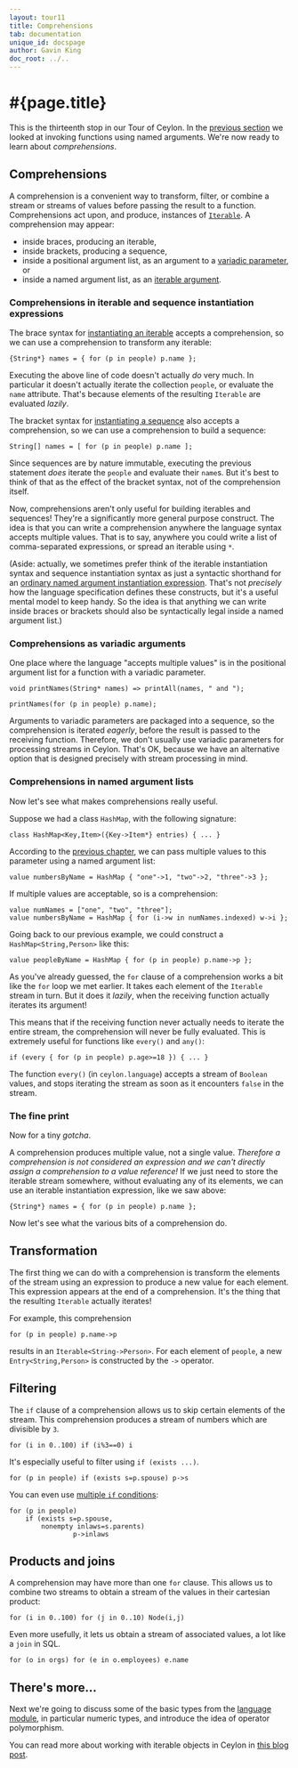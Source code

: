 ```yaml
---
layout: tour11
title: Comprehensions
tab: documentation
unique_id: docspage
author: Gavin King
doc_root: ../..
---
```


# #{page.title}

This is the thirteenth stop in our Tour of Ceylon. In the 
[previous section](../named-arguments) we looked at invoking functions 
using named arguments. We're now ready to learn about _comprehensions_.


## Comprehensions

A comprehension is a convenient way to transform, filter, or combine a
stream or streams of values before passing the result to a function.
Comprehensions act upon, and produce, instances of 
[`Iterable`](#{site.urls.apidoc_current}/Iterable.type.html).
A comprehension may appear:

- inside braces, producing an iterable,
- inside brackets, producing a sequence, 
- inside a positional argument list, as an argument to a 
  [variadic parameter](../basics/#variadic_parameters), or
- inside a named argument list, as an 
  [iterable argument](../named-arguments/#iterable_arguments). 

### Comprehensions in iterable and sequence instantiation expressions

The brace syntax for [instantiating an iterable](../sequences#iterables)
accepts a comprehension, so we can use a comprehension to transform any
iterable:

<!-- try-pre:
    class Person(shared String name) {}
    value people = { Person("Gavin"), Person("Stephane"), Person("Tom"), Person("Tako") };

-->
<!-- try-post:

    print(names);
-->
    {String*} names = { for (p in people) p.name };

Executing the above line of code doesn't actually _do_ very much. In 
particular it doesn't actually iterate the collection `people`, or 
evaluate the `name` attribute. That's because elements of the resulting 
`Iterable` are evaluated _lazily_.

The bracket syntax for [instantiating a sequence](../sequences#sequence_syntax_sugar)
also accepts a comprehension, so we can use a comprehension to build a sequence:

<!-- try-pre:
    class Person(shared String name) {}
    value people = { Person("Gavin"), Person("Stephane"), Person("Tom"), Person("Tako") };

-->
<!-- try-post:

    print(names);
-->
    String[] names = [ for (p in people) p.name ];

Since sequences are by nature immutable, executing the previous 
statement _does_ iterate the `people` and evaluate their 
`name`s. But it's best to think of that as the effect of the
bracket syntax, not of the comprehension itself.

Now, comprehensions aren't only useful for building iterables and 
sequences! They're a significantly more general purpose construct. 
The idea is that you can write a comprehension anywhere the language 
syntax accepts multiple values. That is to say, anywhere you could 
write a list of comma-separated expressions, or spread an iterable 
using `*`.

(Aside: actually, we sometimes prefer think of the iterable 
instantiation syntax and sequence instantiation syntax as just a
syntactic shorthand for an [ordinary named argument instantiation 
expression](../named-arguments/#iterable_arguments). That's not 
_precisely_ how the language specification defines these constructs, 
but it's a useful mental model to keep handy. So the idea is that 
anything we can write inside braces or brackets should also be 
syntactically legal inside a named argument list.)

### Comprehensions as variadic arguments

One place where the language "accepts multiple values" is in the
positional argument list for a function with a variadic parameter.

<!-- try-pre:
    class Person(shared String name) {}
    value people = { Person("Gavin"), Person("Stephane"), Person("Tom"), Person("Tako") };

-->
    void printNames(String* names) => printAll(names, " and ");
    
    printNames(for (p in people) p.name);

Arguments to variadic parameters are packaged into a sequence, so
the comprehension is iterated _eagerly_, before the result is passed 
to the receiving function. Therefore, we don't usually use variadic
parameters for processing streams in Ceylon. That's OK, because we
have an alternative option that is designed precisely with stream
processing in mind.

### Comprehensions in named argument lists

Now let's see what makes comprehensions really useful.

Suppose we had a class `HashMap`, with the following signature:

<!-- try: -->
    class HashMap<Key,Item>({Key->Item*} entries) { ... }

According to the [previous chapter](../named-arguments/#iterable_arguments), 
we can pass multiple values to this parameter using a named argument
list:

<!-- try: -->
    value numbersByName = HashMap { "one"->1, "two"->2, "three"->3 };

If multiple values are acceptable, so is a comprehension:

<!-- try: -->
    value numNames = ["one", "two", "three"];
    value numbersByName = HashMap { for (i->w in numNames.indexed) w->i };

Going back to our previous example, we could construct a `HashMap<String,Person>` 
like this:

<!-- try: -->
    value peopleByName = HashMap { for (p in people) p.name->p };

As you've already guessed, the `for` clause of a comprehension works
a bit like the `for` loop we met earlier. It takes each element of
the `Iterable` stream in turn. But it does it _lazily_, when the 
receiving function actually iterates its argument!

This means that if the receiving function never actually needs to 
iterate the entire stream, the comprehension will never be fully 
evaluated. This is extremely useful for functions like `every()` and
`any()`:

<!-- try:
    class Person(shared String name, shared Integer age) {}
    value people = { Person("Wim", 43), Person("Zus", 20), Person("Jet", 37) };

    print(every { for (p in people) p.age>=18 });
-->
    if (every { for (p in people) p.age>=18 }) { ... }

The function `every()` (in `ceylon.language`) accepts a stream of
`Boolean` values, and stops iterating the stream as soon as it 
encounters `false` in the stream.

### The fine print

Now for a tiny _gotcha_.

A comprehension produces multiple value, not a single value.
_Therefore a comprehension is not considered an expression and we
can't directly assign a comprehension to a value reference!_ If we 
just need to store the iterable stream somewhere, without evaluating 
any of its elements, we can use an iterable instantiation expression, 
like we saw above:

<!-- try-pre:
    class Person(shared String name) {}
    value people = { Person("Gavin"), Person("Stephane"), Person("Tom"), Person("Tako") };

-->
<!-- try-post:

    print(names);
-->
    {String*} names = { for (p in people) p.name }; 

Now let's see what the various bits of a comprehension do.

## Transformation

The first thing we can do with a comprehension is transform the
elements of the stream using an expression to produce a new value
for each element. This expression appears at the end of a 
comprehension. It's the thing that the resulting `Iterable` actually
iterates!

For example, this comprehension 

<!-- try:
    class Person(name) { shared String name; }
    value people = { Person("Gavin"), Person("Stephane"), Person("Tom"), Person("Tako") };

    value ps = { for (p in people) p.name->p };
-->
    for (p in people) p.name->p

results in an `Iterable<String->Person>`. For each element of `people`,
a new `Entry<String,Person>` is constructed by the `->` operator.

## Filtering

The `if` clause of a comprehension allows us to skip certain elements
of the stream. This comprehension produces a stream of numbers which
are divisible by `3`.

<!-- try:
    print({for (i in 0..100) if (i%3==0) i});
-->
    for (i in 0..100) if (i%3==0) i

It's especially useful to filter using `if (exists ...)`.

<!-- try:
    class Person(name) {
        shared String name;
        shared variable Person? spouse = null;
        shared actual String string = name;
    }
    value wim = Person("Wim");
    value zus = Person("Zus");
    value jet = Person("Jet");
    wim.spouse = jet;
    jet.spouse = wim;
    value people = { wim, zus, jet };

    print({for (p in people) if (exists s=p.spouse) p->s});
-->
    for (p in people) if (exists s=p.spouse) p->s

You can even use [multiple `if` conditions](../attributes-control-structures#condition_lists):

<!-- try: -->
    for (p in people) 
        if (exists s=p.spouse, 
            nonempty inlaws=s.parents) 
                    p->inlaws

## Products and joins

A comprehension may have more than one `for` clause. This allows us
to combine two streams to obtain a stream of the values in their 
cartesian product:

<!-- try:
    class Node(Integer x, Integer y) { 
        shared actual String string = "(``x``,``y``)"; 
    }

    print({for (i in 0..5) for (j in 0..5) Node(i,j)});
-->
    for (i in 0..100) for (j in 0..10) Node(i,j)

Even more usefully, it lets us obtain a stream of associated values,
a lot like a `join` in SQL.

<!-- try:
    class Employee(name) { shared String name; }
    class Organisation(name, employees) { shared String name; shared Employee* employees; }
    value orgs = { Organisation("RedHat", Employee("Joe"), Employee("Jack")),
                   Organisation("Fedora", Employee("Lisa")) };

    print({for (o in orgs) for (e in o.employees) o.name->e.name});
-->
    for (o in orgs) for (e in o.employees) e.name

## There's more...

Next we're going to discuss some of the basic types from the 
[language module](../language-module), in particular numeric types, and 
introduce the idea of operator polymorphism.

You can read more about working with iterable objects in Ceylon in
[this blog post](/blog/2012/07/12/tricks-with-iterable).



